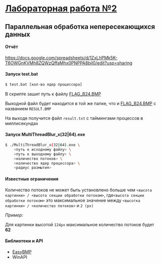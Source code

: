 # [Лабораторная работа №2](https://docs.google.com/document/d/1bKzU4040KnjLZpV7aoj7n_0Ehrx8TJiWsrk2RRjCo3s/edit)

## Параллельная обработка непересекающихся данных

#### Отчёт

https://docs.google.com/spreadsheets/d/1ZxLhPMk5K-T6OWGnKVMh8ZQWzQffaMhx0PNPPA8bjI0/edit?usp=sharing

#### Запуск test.bat

```bash
$ test.bat [кол-во ядер процессора]
```

В скрипте зашит путь к файлу [FLAG_B24.BMP](Binaries/Images/FLAG_B24.BMP)

Выходной файл будет находится в той же папке, что и [FLAG_B24.BMP](Binaries/Images/FLAG_B24.BMP) с названием `RESULT.BMP`

На выходе получится файл `result.txt` с таймингами процессов в миллисекундах

#### Запуск MultiThreadBlur_x(32|64).exe

```bash
$ ./MultiThreadBlur_x(32|64).exe \
	<путь к исходному файлу> \
    <путь к выходному файлу> \
    <количество потоков> \
    <количество ядер процессора> \
    <радиус размытия>
```

#### Известные ограничения

Количество потоков не может быть установлено больше чем `<высота картинки> / <высота секции обработки потоком>`, где`<высота секции обработки потоком>` это максимальное значение между `<высотка картинки> / <количество потоков>` и `2 (px)` 

*Пример:*

Для картинки высотой `124px` максимальное количество потоков будет **62**

#### Библиотеки и API

- [EasyBMP](http://easybmp.sourceforge.net/)
- WinAPI
